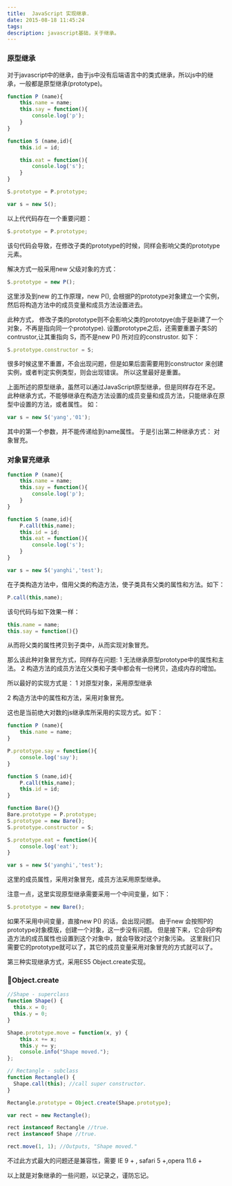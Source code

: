 ```yaml
---
title:  JavaScript 实现继承.
date: 2015-08-18 11:45:24
tags:
description: javascript基础，关于继承。
---
```

### 原型继承
对于javascript中的继承，由于js中没有后端语言中的类式继承，所以js中的继承，一般都是原型继承(prototype)。
``` javascript
function P (name){
	this.name = name;
	this.say = function(){
		console.log('p');
	}
}

function S (name,id){
	this.id = id;

	this.eat = function(){
		console.log('s');
	}
}

S.prototype = P.prototype;

var s = new S();
```

以上代代码存在一个重要问题：
``` javascript
S.prototype = P.prototype;
```
该句代码会导致，在修改子类的prototype的时候，同样会影响父类的prototype元素。

解决方式一般采用new 父级对象的方式：
``` javascript
S.prototype = new P();
```
这里涉及到new 的工作原理，new P(), 会根据P的prototype对象建立一个实例，然后将构造方法中的成员变量和成员方法设置进去。

此种方式， 修改子类的prototype则不会影响父类的prototpye(由于是新建了一个对象，不再是指向同一个prototype).
设置prototype之后，还需要重置子类S的contrustor,让其重指向 S，而不是new P() 所对应的construstor. 如下：
``` javascript
S.prototype.constructor = S;
```
很多时候这里不重置，不会出现问题，但是如果后面需要用到constructor 来创建实例，或者判定实例类型，则会出现错误。
所以这里最好是重置。

上面所述的原型继承，虽然可以通过JavaScript原型继承，但是同样存在不足。
此种继承方式，不能够继承在构造方法设置的成员变量和成员方法，只能继承在原型中设置的方法，或者属性。
如：
``` javascript
var s = new S('yang','01');
```
其中的第一个参数，并不能传递给到name属性。
于是引出第二种继承方式： 对象冒充。
### 对象冒充继承

``` javascript
function P (name){
	this.name = name;
	this.say = function(){
		console.log('p');
	}
}

function S (name,id){
	P.call(this,name);
	this.id = id;
	this.eat = function(){
		console.log('s');
	}
}

var s = new S('yanghi','test');
```

在子类构造方法中，借用父类的构造方法，使子类具有父类的属性和方法。如下：
``` javascript
P.call(this,name);
```
该句代码与如下效果一样：
``` javascript
this.name = name;
this.say = function(){}
```
从而将父类的属性拷贝到子类中，从而实现对象冒充。

那么该此种对象冒充方式，同样存在问题:
  1 无法继承原型prototype中的属性和主法。
  2 构造方法的成员方法在父类和子类中都会有一份拷贝，造成内存的增加。

所以最好的实现方式是：
1 对原型对象，采用原型继承

2 构造方法中的属性和方法，采用对象冒充。

这也是当前绝大对数的js继承库所采用的实现方式。如下：

``` javascript
function P (name){
	this.name = name;
}

P.prototype.say = function(){
	console.log('say');
}

function S (name,id){
	P.call(this,name);
	this.id = id;
}

function Bare(){}
Bare.prototype = P.prototype;
S.prototype = new Bare();
S.prototype.constructor = S;

S.prototype.eat = function(){
	console.log('eat');
}

var s = new S('yanghi','test');
```
这里的成员属性，采用对象冒充，成员方法采用原型继承。

注意一点，这里实现原型继承需要采用一个中间变量，如下：
``` javascript
S.prototype = new Bare();
```
如果不采用中间变量，直接new P() 的话，会出现问题。
由于new 会按照P的prototype对象模版，创建一个对象，这一步没有问题。
但是接下来，它会将P构造方法的成员属性也设置到这个对象中，就会导致对这个对象污染。
这里我们只需要它的prototype就可以了，其它的成员变量采用对象冒充的方式就可以了。

第三种实现继承方式，采用ES5 Object.create实现。

### Object.create

``` javascript
//Shape - superclass
function Shape() {
  this.x = 0;
  this.y = 0;
}

Shape.prototype.move = function(x, y) {
    this.x += x;
    this.y += y;
    console.info("Shape moved.");
};

// Rectangle - subclass
function Rectangle() {
  Shape.call(this); //call super constructor.
}

Rectangle.prototype = Object.create(Shape.prototype);

var rect = new Rectangle();

rect instanceof Rectangle //true.
rect instanceof Shape //true.

rect.move(1, 1); //Outputs, "Shape moved."
```

不过此方式最大的问题还是兼容性，需要 IE 9 + , safari 5 +,opera 11.6 + 

以上就是对象继承的一些问题，以记录之，谨防忘记。